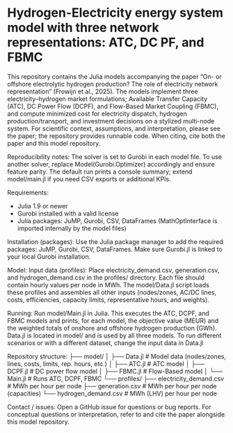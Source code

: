 # Hydrogen-Electricity energy system model with three network representations: ATC, DC PF, and FBMC

This repository contains the Julia models accompanying the paper “On- or offshore electrolytic hydrogen production? The role of electricity network representation” (Frowijn et al., 2025).
The models implement three electricity–hydrogen market formulations; Available Transfer Capacity (ATC), DC Power Flow (DCPF), and Flow-Based Market Coupling (FBMC), and compute minimized cost for electricity dispatch, hydrogen production/transport, and investment decisions on a stylized multi-node system. For scientific context, assumptions, and interpretation, please see the paper; the repository provides runnable code.
When citing, cite both the paper and this model repository.

Reproducibility notes:
The solver is set to Gurobi in each model file. To use another solver, replace Model(Gurobi.Optimizer) accordingly and ensure feature parity. The default run prints a console summary; extend model/main.jl if you need CSV exports or additional KPIs.

Requirements:
- Julia 1.9 or newer
- Gurobi installed with a valid license
- Julia packages: JuMP, Gurobi, CSV, DataFrames (MathOptInterface is imported internally by the model files)

Installation (packages):
Use the Julia package manager to add the required packages: JuMP, Gurobi, CSV, DataFrames. Make sure Gurobi.jl is linked to your local Gurobi installation.

Model:
Input data (profiles):
Place electricity_demand.csv, generation.csv, and hydrogen_demand.csv in the profiles/ directory. Each file should contain hourly values per node in MWh. The model/Data.jl script loads these profiles and assembles all other inputs (nodes/zones, AC/DC lines, costs, efficiencies, capacity limits, representative hours, and weights).

Running:
Run model/Main.jl in Julia. This executes the ATC, DCPF, and FBMC models and prints, for each model, the objective value (MEUR) and the weighted totals of onshore and offshore hydrogen production (GWh). Data.jl is located in model/ and is used by all three models.
To run different scenarios or with a different dataset, change the input data in Data.jl

Repository structure:
├── model/
│   ├── Data.jl            # Model data (nodes/zones, lines, costs, limits, rep. hours, etc.)
│   ├── ATC.jl             # ATC model
│   ├── DCPF.jl            # DC power flow model
│   ├── FBMC.jl            # Flow-Based model
│   └── Main.jl            # Runs ATC, DCPF, FBMC 
└── profiles/
    ├── electricity_demand.csv   # MWh per hour per node
    ├── generation.csv           # MWh per hour per node (capacities)
    └── hydrogen_demand.csv      # MWh (LHV) per hour per node

Contact / issues:
Open a GitHub issue for questions or bug reports. For conceptual questions or interpretation, refer to and cite the paper alongside this model repository.
